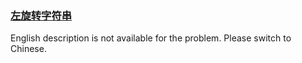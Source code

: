 ### [左旋转字符串](https://leetcode.com/problems/zuo-xuan-zhuan-zi-fu-chuan-lcof)

<p>English description is not available for the problem. Please switch to Chinese.</p>
